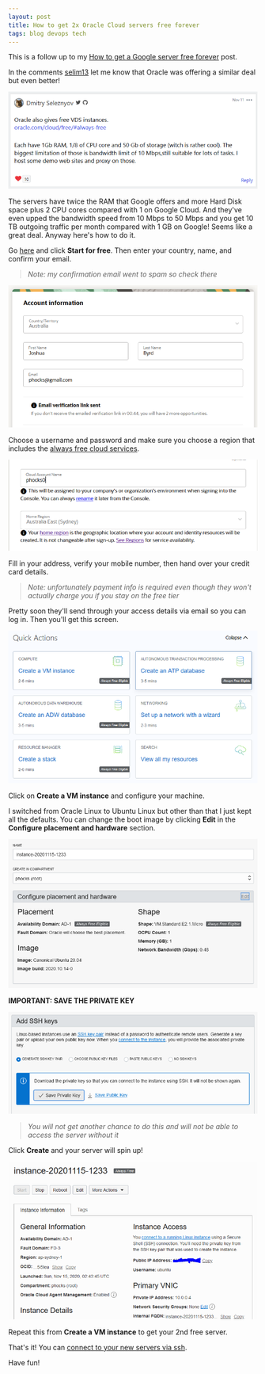 ```yaml
---
layout: post
title: How to get 2x Oracle Cloud servers free forever
tags: blog devops tech
---
```


This is a follow up to my [How to get a Google server free forever](https://dev.to/phocks/how-to-get-a-free-google-server-forever-1fpf) post.

In the comments [selim13](https://dev.to/selim13) let me know that Oracle was offering a similar deal but even better!

![Comment](/public/img/oracle-comment.png)

The servers have twice the RAM that Google offers and more Hard Disk space plus 2 CPU cores compared with 1 on Google Cloud. And they've even upped the bandwidth speed from 10 Mbps to 50 Mbps and you get 10 TB outgoing traffic per month compared with 1 GB on Google! Seems like a great deal. Anyway here's how to do it.

Go [here](https://www.oracle.com/au/cloud/free/) and click **Start for free**. Then enter your country, name, and confirm your email. 

> *Note: my confirmation email went to spam so check there*

![Sign up](/public/img/email-signup.png)

Choose a username and password and make sure you choose a region that includes the [always free cloud services](https://www.oracle.com/cloud/data-regions.html#northamerica).

![Choose region](/public/img/username-region.png)

Fill in your address, verify your mobile number, then hand over your credit card details.

> *Note: unfortunately payment info is required even though they won't actually charge you if you stay on the free tier*

Pretty soon they'll send through your access details via email so you can log in. Then you'll get this screen.

![Build your server](/public/img/create-vm.png)

Click on **Create a VM instance** and configure your machine.

I switched from Oracle Linux to Ubuntu Linux but other than that I just kept all the defaults. You can change the boot image by clicking **Edit** in the **Configure placement and hardware** section.

![Edit image](/public/img/config-image.png)

**IMPORTANT: SAVE THE PRIVATE KEY**

![Save the private key](/public/img/download-ssh.png)

> *You will not get another chance to do this and will not be able to access the server without it*

Click **Create** and your server will spin up!

![Alt Text](/public/img/ip-address-vm.png)

Repeat this from **Create a VM instance** to get your 2nd free server.

That's it! You can [connect to your new servers via ssh](https://docs.cloud.oracle.com/en-us/iaas/Content/Compute/Tasks/accessinginstance.htm).

Have fun!
